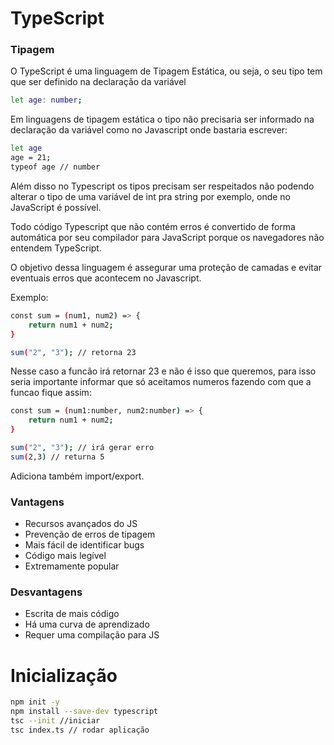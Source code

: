 # TypeScript

### Tipagem 

O TypeScript é uma linguagem de Tipagem Estática, ou seja, o seu tipo tem que ser definido na declaração da variável

```bash
let age: number;
```

Em linguagens de tipagem estática o tipo não precisaria ser informado na declaração da variável como no Javascript onde bastaria escrever:

```bash
let age
age = 21;
typeof age // number
```

Além disso no Typescript os tipos precisam ser respeitados não podendo alterar o tipo de uma variável de int pra string por exemplo, onde no JavaScript é possível.

Todo código Typescript que não contém erros é convertido de forma automática por seu compilador para JavaScript porque os navegadores não entendem TypeScript. 

O objetivo dessa linguagem é assegurar uma proteção de camadas e evitar eventuais erros que acontecem no Javascript.

Exemplo:

```bash
const sum = (num1, num2) => {
    return num1 + num2;
}

sum("2", "3"); // retorna 23
```

Nesse caso a funcão irá retornar 23 e não é isso que queremos, para isso seria importante informar que só aceitamos numeros fazendo com que a funcao fique assim:

```bash
const sum = (num1:number, num2:number) => {
    return num1 + num2;
}

sum("2", "3"); // irá gerar erro
sum(2,3) // returna 5
```

Adiciona também import/export.

### Vantagens

- Recursos avançados do JS
- Prevenção de erros de tipagem
- Mais fácil de identificar bugs
- Código mais legível
- Extremamente popular

### Desvantagens

- Escrita de mais código
- Há uma curva de aprendizado
- Requer uma compilação para JS

# Inicialização

```bash
npm init -y
npm install --save-dev typescript
tsc --init //iniciar
tsc index.ts // rodar aplicação
```